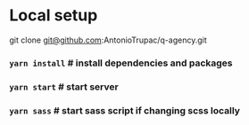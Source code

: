# Local setup

git clone git@github.com:AntonioTrupac/q-agency.git

### `yarn install` # install dependencies and packages

### `yarn start` # start server

### `yarn sass` # start sass script if changing scss locally
